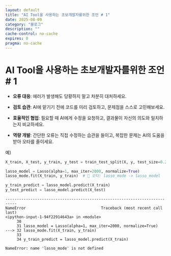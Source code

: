 ```yaml
---
layout: default
title: "AI Tool을 사용하는 초보개발자를위한 조언 # 1"
date: 2025-08-09
category: "블로그"
description: ""
cache-control: no-cache
expires: 0
pragma: no-cache
---
```


# AI Tool을 사용하는 초보개발자를위한 조언 # 1

- **오류 대응**: 에러가 발생해도 당황하지 말고 차분히 대처하세요.

- **검토 습관**: AI에 맡기기 전에 코드를 미리 검토하고, 문제점을 스스로 고민해보세요.

- **효율적인 협업**: 필요할 때 AI에게 수정을 요청하고, 결과물이 자신의 의도와 일치하는지 비교하세요.

- **역량 개발**: 간단한 오류는 직접 수정하는 습관을 들이고, 복잡한 문제는 AI의 도움을 받아 오타를 줄이세요.

예)

```python
X_train, X_test, y_train, y_test = train_test_split(X, y, test_size=0.2, random_state=5)

lasso_model = Lasso(alpha=1, max_iter=2000, normalize=True)
lasso_mode.fit(X_train, y_train)  # 🚨 오타: lasso_mode -> lasso_model

y_train_predict = lasso_model.predict(X_train)
y_test_predict = lasso_model.predict(X_test)
```

```
---------------------------------------------------------------------------
NameError                                 Traceback (most recent call last)
<ipython-input-1-94f22914643a> in <module>
     30 
     31 lasso_model = Lasso(alpha=1, max_iter=2000, normalize=True)
---> 32 lasso_mode.fit(X_train, y_train)
     33 
     34 y_train_predict = lasso_model.predict(X_train)

NameError: name 'lasso_mode' is not defined
```